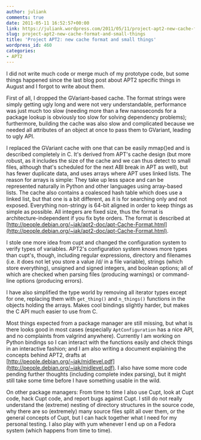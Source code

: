 ```yaml
---
author: juliank
comments: true
date: 2011-05-11 16:52:57+00:00
link: https://juliank.wordpress.com/2011/05/11/project-apt2-new-cache-format-and-small-things/
slug: project-apt2-new-cache-format-and-small-things
title: 'Project APT2: new cache format and small things'
wordpress_id: 460
categories:
- APT2
---
```


I did not write much code or merge much of my prototype code, but some things happened since the last blog post about APT2 specific things in August and I forgot to write about them.

First of all, I dropped the GVariant-based cache. The format strings were simply getting ugly long and were not very understandable, performance was just much too slow (needing more than a few nanoseconds for a package lookup is obviously too slow for solving dependency problems); furthermore, building the cache was also slow and complicated because we needed all attributes of an object at once to pass them to GVariant, leading to ugly API.

I replaced the GVariant cache with one that can be easily mmap()ed and is described completely in C. It's derived from APT's cache design (but more robust, as it includes the size of the cache and we can thus detect to small files, although that's scheduled for the next ABI break in APT as well), but has fewer duplicate data, and uses arrays where APT uses linked lists. The reason for arrays is simple: They take up less space and can be represented naturally in Python and other languages using array-based lists. The cache also contains a coalesced hash table which does use a linked list, but that one is a bit different, as it is for searching only and not exposed. Everything non-stringy is 64-bit aligned in order to keep things as simple as possible. All integers are fixed size, thus the format is architecture-independent if you fix byte orders. The format is described at [http://people.debian.org/~jak/apt2-doc/apt-Cache-Format.html](http://people.debian.org/~jak/apt2-doc/apt-Cache-Format.html).

I stole one more idea from cupt and changed the configuration system to verify types of variables. APT2's configuration system knows more types than cupt's, though, including regular expressions, directory and filenames (i.e. it does not let you store a value /d/ in a file variable), strings (which store everything), unsigned and signed integers, and boolean options; all of which are checked when parsing files (producing warnings) or command-line options (producing errors).

I have also simplified the type world by removing all iterator types except for one, replacing them with `get_thing()` and `n_things()` functions in the objects holding the arrays. Makes cool bindings slightly harder, but makes the C API much easier to use from C.

Most things expected from a package manager are still missing, but what is there looks good in most cases (especially `AptConfiguration` has a nice API, and no complaints from valgrind anywhere). Currently I am working on Python bindings so I can interact with the functions easily and check things in an interactive fashion; and I am also writing a document explaining the concepts behind APT2, drafts at [http://people.debian.org/~jak/midlevel.pdf](http://people.debian.org/~jak/midlevel.pdf). I also have some more code pending further thoughts (including complete index parsing), but it might still take some time before I have something usable in the wild.

On other package managers: From time to time I also use Cupt, look at Cupt code, hack Cupt code, and report bugs against Cupt. I still do not really understand the (extreme) nesting of directory structures in the source code, why there are so (extremely) many source files split all over them, or the general concepts of Cupt, but I can hack together what I need for my personal testing. I also play with yum whenever I end up on a Fedora system (which happens from time to time).
